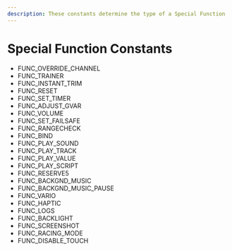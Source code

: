 ```yaml
---
description: These constants determine the type of a Special Function
---
```


# Special Function Constants

* FUNC\_OVERRIDE\_CHANNEL
* FUNC\_TRAINER
* FUNC\_INSTANT\_TRIM
* FUNC\_RESET
* FUNC\_SET\_TIMER
* FUNC\_ADJUST\_GVAR
* FUNC\_VOLUME
* FUNC\_SET\_FAILSAFE
* FUNC\_RANGECHECK
* FUNC\_BIND
* FUNC\_PLAY\_SOUND
* FUNC\_PLAY\_TRACK
* FUNC\_PLAY\_VALUE
* FUNC\_PLAY\_SCRIPT
* FUNC\_RESERVE5
* FUNC\_BACKGND\_MUSIC
* FUNC\_BACKGND\_MUSIC\_PAUSE
* FUNC\_VARIO
* FUNC\_HAPTIC
* FUNC\_LOGS
* FUNC\_BACKLIGHT
* FUNC\_SCREENSHOT
* FUNC\_RACING\_MODE
* FUNC\_DISABLE\_TOUCH
